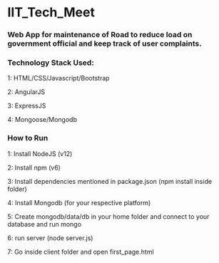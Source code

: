 # IIT_Tech_Meet
### Web App for maintenance of Road to reduce load on government official and keep track of user complaints.


### Technology Stack Used:

1: HTML/CSS/Javascript/Bootstrap

2: AngularJS

3: ExpressJS

4: Mongoose/Mongodb

### How to Run

1: Install NodeJS (v12)

2: Install npm (v6)

3: Install dependencies mentioned in package.json (npm install inside folder)

4: Install Mongodb (for your respective platform)

5: Create mongodb/data/db in your home folder and connect to your database and run mongo

6: run server (node server.js)

7: Go inside client folder and open first_page.html



